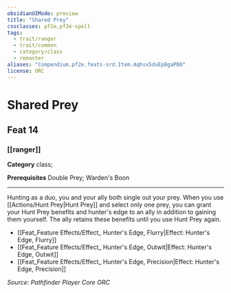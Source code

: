 ```yaml
---
obsidianUIMode: preview
title: "Shared Prey"
cssclasses: pf2e,pf2e-spell
tags:
  - trait/ranger
  - trait/common
  - category/class
  - remaster
aliases: "Compendium.pf2e.feats-srd.Item.Aqhsx5duEpBgaPB0"
license: ORC
---
```

# Shared Prey
## Feat 14
### [[ranger]]

**Category** class; 



**Prerequisites** Double Prey; Warden's Boon
* * *
Hunting as a duo, you and your ally both single out your prey. When you use [[Actions/Hunt Prey|Hunt Prey]] and select only one prey, you can grant your Hunt Prey benefits and hunter's edge to an ally in addition to gaining them yourself. The ally retains these benefits until you use Hunt Prey again.

*   [[Feat_Feature Effects/Effect_ Hunter's Edge, Flurry|Effect: Hunter's Edge, Flurry]]
*   [[Feat_Feature Effects/Effect_ Hunter's Edge, Outwit|Effect: Hunter's Edge, Outwit]]
*   [[Feat_Feature Effects/Effect_ Hunter's Edge, Precision|Effect: Hunter's Edge, Precision]]

*Source: Pathfinder Player Core*
*ORC*